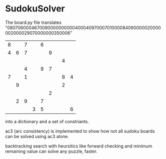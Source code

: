 # SudokuSolver

The board.py file translates "080706000467009000000000040004097000701000084090000020000002000029070000000350006" 
  
|   |   |   |   |   |   |   |   |   |
|---|---|---|---|---|---|---|---|---|
| 8 |   | 7 |   | 6 |   |   |   |   |
| 4 | 6 | 7 |   |   | 9 |   |   |   |
|   |   |   |   |   |   |   | 4 |   |
|   |   | 4 |   | 9 | 7 |   |   |   |
| 7 |   | 1 |   |   |   |   | 8 | 4 |
|   | 9 |   |   |   |   |   | 2 |   |
|   |   |   |   |   | 2 |   |   |   |
|   | 2 | 9 |   | 7 |   |   |   |   |
|   |   |   | 3 | 5 |   |   |   | 6 |
  
into a dictionary and a set of constriants.

ac3 (arc consistency) is implemented to show how not all sudoku boards can be solved using ac3 alone.

backtracking search with heursitics like forward checking and minimum remaining value can solve any puzzle, faster.
  
